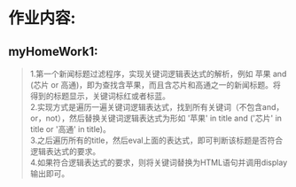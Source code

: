 作业内容:
============================

myHomeWork1:
---------------------
>1.第一个新闻标题过滤程序，实现关键词逻辑表达式的解析，例如 苹果 and (芯片 or 高通)，即为查找含苹果，而且含芯片和高通之一的新闻标题。将得到的标题显示，关键词标红或者标蓝。\
>2.实现方式是遍历一遍关键词逻辑表达式，找到所有关键词（不包含and，or，not），然后替换关键词逻辑表达式为形如 '苹果' in title and ('芯片' in title or '高通' in title)。\
>3.之后遍历所有的title，然后eval上面的表达式，即可判断该标题是否符合逻辑表达式的要求。\
>4.如果符合逻辑表达式的要求，则将关键词替换为HTML语句并调用display输出即可。
